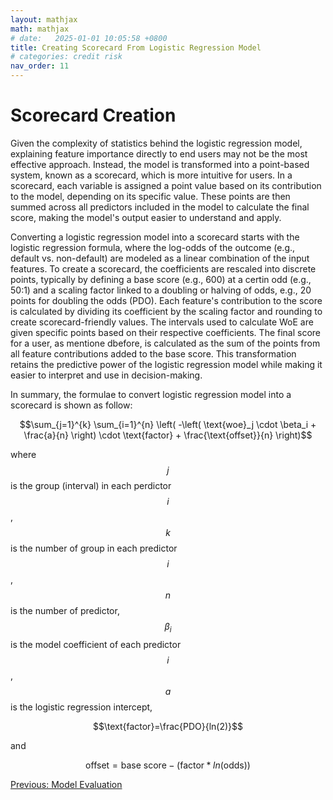 ```yaml
---
layout: mathjax
math: mathjax
# date:   2025-01-01 10:05:58 +0800
title: Creating Scorecard From Logistic Regression Model
# categories: credit risk
nav_order: 11
---
```


# Scorecard Creation
Given the complexity of statistics behind the logistic regression model, explaining feature importance directly to end users may not be the most effective approach. Instead, the model is transformed into a point-based system, known as a scorecard, which is more intuitive for users. In a scorecard, each variable is assigned a point value based on its contribution to the model, depending on its specific value. These points are then summed across all predictors included in the model to calculate the final score, making the model's output easier to understand and apply.

Converting a logistic regression model into a scorecard starts with the logistic regression formula, where the log-odds of the outcome (e.g., default vs. non-default) are modeled as a linear combination of the input features. To create a scorecard, the coefficients are rescaled into discrete points, typically by defining a base score (e.g., 600) at a certin odd (e.g., 50:1) and a scaling factor linked to a doubling or halving of odds, e.g., 20 points for doubling the odds (PDO). Each feature's contribution to the score is calculated by dividing its coefficient by the scaling factor and rounding to create scorecard-friendly values. The intervals used to calculate WoE are given specific points based on their respective coefficients. The final score for a user, as mentione dbefore, is calculated as the sum of the points from all feature contributions added to the base score. This transformation retains the predictive power of the logistic regression model while making it easier to interpret and use in decision-making.

In summary, the formulae to convert logistic regression model into a scorecard is shown as follow:

$$\sum_{j=1}^{k} \sum_{i=1}^{n} \left( -\left( \text{woe}_j \cdot \beta_i + \frac{a}{n} \right) \cdot \text{factor} + \frac{\text{offset}}{n} \right)$$

where $$j$$ is the group (interval) in each perdictor $$i$$, $$k$$ is the number of group in each predictor $$i$$, $$n$$ is the number of predictor, $$\beta_i$$ is the model coefficient of each predictor $$i$$, $$a$$ is the logistic regression intercept, 

$$\text{factor}=\frac{PDO}{ln(2)}$$ 

and 

$$\text{offset}=\text{base score}-(\text{factor}*ln(\text{odds}))$$

[Previous: Model Evaluation](./model-evaluation.md)